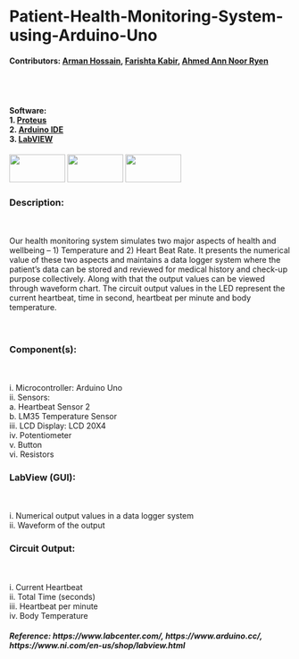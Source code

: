 # Patient-Health-Monitoring-System-using-Arduino-Uno
<h4>Contributors: <a href="https://github.com/AlphaDog707">Arman Hossain</a>, <a href="https://github.com/farishta4898">Farishta Kabir</a>, <a href="https://github.com/Noor131">Ahmed Ann Noor Ryen</a></h4>
<br><br>
<h4>Software: <br>
  1. <a href="https://www.labcenter.com/"> Proteus</a> <br>
  2. <a href="https://www.arduino.cc/"> Arduino IDE</a><br>
  3. <a href="https://www.ni.com/en-us/shop/labview.html"> LabVIEW</a></h4>
<img src="https://edasim.com/wp-content/uploads/2020/06/edasim-integrating-ideas-logo-proteus.png" style="height: 50px; width: 100px">
<img src="https://upload.wikimedia.org/wikipedia/commons/thumb/8/87/Arduino_Logo.svg/720px-Arduino_Logo.svg.png" style="height: 50px; width: 100px">
<img src="https://www.pngkey.com/png/full/802-8022387_ni-labview-2017-logo.png" style="height: 50px; width: 100px">

<h3>Description:</h3><br><br> Our health monitoring system simulates two major aspects of health and
wellbeing – 1) Temperature and 2) Heart Beat Rate. It presents the numerical value of these
two aspects and maintains a data logger system where the patient’s data can be stored and
reviewed for medical history and check-up purpose collectively. Along with that the output
values can be viewed through waveform chart. The circuit output values in the LED represent
the current heartbeat, time in second, heartbeat per minute and body temperature.<br><br><br>

<h3>Component(s):</h3></h3><br><br>
i. Microcontroller: Arduino Uno <br>
ii. Sensors: <br>a. Heartbeat Sensor 2 <br>
b. LM35 Temperature Sensor <br>
iii. LCD Display: LCD 20X4 <br>
iv. Potentiometer <br>
v. Button <br>
vi. Resistors <br>

<h3>LabView (GUI):</h3><br><br>
i. Numerical output values in a data logger system <br>
ii. Waveform of the output <br>

<h3>Circuit Output:</h3><br><br>
i. Current Heartbeat <br>
ii. Total Time (seconds) <br>
iii. Heartbeat per minute <br>
iv. Body Temperature <br>

<h5>Reference: https://www.labcenter.com/, https://www.arduino.cc/, https://www.ni.com/en-us/shop/labview.html </h5>
